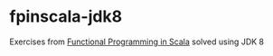 fpinscala-jdk8
==============

Exercises from [Functional Programming in Scala](https://github.com/pchiusano/fpinscala) solved using JDK 8
